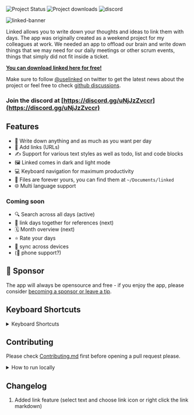 ![Project Status](https://img.shields.io/badge/🏷-v1.3.12-green) ![Project downloads](https://img.shields.io/github/downloads/lostdesign/linked/total) ![discord](https://img.shields.io/discord/884747974859702352?label=discord)

![linked-banner](https://user-images.githubusercontent.com/5164617/132354376-44ba85f3-bb21-448e-8c12-4e0fe9af2543.png)

Linked allows you to write down your thoughts and ideas to link them with days. The app was originally created as a weekend project for my colleagues at work.
We needed an app to offload our brain and write down things that we may need for our daily meetings or other scrum events, things that simply did not fit inside a ticket.

**[You can download linked here for free!](https://github.com/lostdesign/linked/releases/latest)**

Make sure to follow [@uselinked](https://twitter.com/uselinked) on twitter to get the latest news about the project or feel free to check [github discussions](https://github.com/lostdesign/linked/discussions).

### Join the discord at [https://discord.gg/uNjJzZvccr](https://discord.gg/uNjJzZvccr)

## Features

- 📅 Write down anything and as much as you want per day
- 🔗 Add links (URLs)
- ✍️ Support for various text styles as well as todo, list and code blocks
- 🖼 Linked comes in dark and light mode
- 💻 Keyboard navigation for maximum productivity
- 💾 Files are forever yours, you can find them at `~/Documents/linked`
- 🌐 Multi language support

### Coming soon

- 🔍 Search across all days (active)
- 🔗 link days together for references (next)
- 🗓 Month overview (next)
- ⭐️ Rate your days
- 📶 sync across devices
- (📱 phone support?)

## 💖 Sponsor

The app will always be opensource and free - if you enjoy the app, please consider [becoming a sponsor or leave a tip](https://github.com/sponsors/lostdesign).

## Keyboard Shortcuts

<details>
  <summary>Keyboard Shortcuts</summary>

**Today** <kbd>Cmd or Ctrl</kbd> + <kbd>.</kbd>

**Next Day** <kbd>Cmd or Ctrl</kbd> + <kbd>N</kbd>

**Previous Day** <kbd>Cmd or Ctrl</kbd> + <kbd>P</kbd>

**Next Week** <kbd>Cmd or Ctrl</kbd> + <kbd>Shift</kbd> + <kbd>N</kbd>

**Previous Week** <kbd>Cmd or Ctrl</kbd> + <kbd>Shift</kbd> + <kbd>P</kbd>

**Settings** <kbd>Cmd or Ctrl</kbd> + <kbd>,</kbd>

**Leave Settings** <kbd>Esc</kbd>

</details>

## Contributing

Please check [Contributing.md](/CONTRIBUTING.md) first before opening a pull request please.

<details>
  <summary>How to run locally</summary>

1. Check your node version, it must be v15 or newer

```
node --version
```

2. Clone the repository

```
git clone https://github.com/lostdesign/linked.git
```

3. Install project dependencies

```
yarn
```

4. Start the application

```
yarn electron:serve
```

</details>

## Changelog

1. Added link feature (select text and choose link icon or right click the link markdown)
